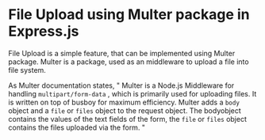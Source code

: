 # File Upload using Multer package in Express.js

File Upload is a simple feature, that can be implemented using Multer package. Multer is a package, used as an middleware to upload a file into file system.


As Multer documentation states,
" Multer is a Node.js Middleware for handling `multipart/form-data` , which is primarily used for uploading files. It is written on top of busboy for maximum efficiency. Multer adds a `body` object and a `file` or `files` object to the request object. The bodyobject contains the values of the text fields of the form, the `file` or `files` object contains the files uploaded via the form. "

